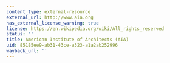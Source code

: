 ```yaml
---
content_type: external-resource
external_url: http://www.aia.org
has_external_license_warning: true
license: https://en.wikipedia.org/wiki/All_rights_reserved
status: ''
title: American Institute of Architects (AIA)
uid: 85185ee9-ab31-43ce-a323-a1a2ab252996
wayback_url: ''
---
```

